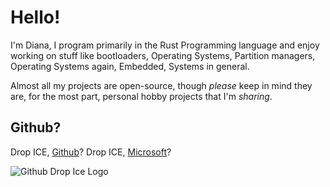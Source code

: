 # Hello!

I'm Diana, I program primarily in the Rust Programming language and enjoy working on stuff like bootloaders, Operating Systems, Partition managers, Operating Systems again, Embedded, Systems in general.

Almost all my projects are open-source, though *please* keep in mind they are, for the most part, personal hobby projects that I'm *sharing*.


## Github?

Drop ICE, [Github](https://github.com/drop-ice/dear-github-2.0)? Drop ICE, [Microsoft](https://github.com/selfagency/microsoft-drop-ice)?

![Github Drop Ice Logo](https://i.imgur.com/rynFGT0.png)

